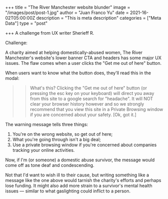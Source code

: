 +++
title = "The River Manchester website blunder"
image = "/images/post/post-1.jpg"
author = "Juan Franco Yu"
date = 2021-16-02T05:00:00Z
description = "This is meta description"
categories = ["Meta Data"]
type = "post"

+++
A challenge from UX writer Sherieff R.

Challenge:

A charity aimed at helping domestically-abused women, The River Manchester's website's lower banner CTA and headers has some major UX issues. The flaw comes when a user clicks the "Get me out of here" button.

When users want to know what the button does, they'll read this in the modal:

>> What's this? Clicking the "Get me out of here" button (or pressing the esc key on your keyboard) will direct you away from this site to a google search for "headache". It will NOT clear your browser history however and so we strongly recommend that you view this site in a Private Browsing window if you are concerned about your safety. [Ok, got it.]


The warning message tells three things:

1. You're on the wrong website, so get out of here;
2. What you're going through isn't a big deal;
3. Use a private browsing window if you're concerned about  companies tracking your online activities.

Now, if I'm (or someone) a domestic abuse survivor, the message would come off as tone deaf and condescending.

Not that I'd want to wish ill to their cause, but writing something like a message like the one above would tarnish the charity's efforts and perhaps lose funding. It might also add more strain to a survivor's mental health issues — similar to what gaslighting could inflict to a person.
